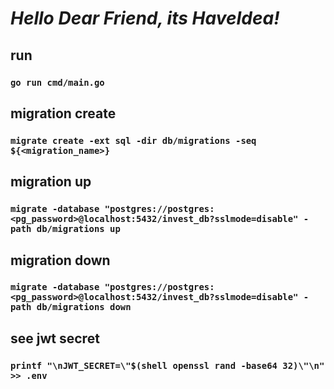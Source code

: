 
# ***Hello Dear Friend, its HaveIdea!***

## run
### `go run cmd/main.go`

## migration create
### `migrate create -ext sql -dir db/migrations -seq ${<migration_name>}`

## migration up
### `migrate -database "postgres://postgres:<pg_password>@localhost:5432/invest_db?sslmode=disable" -path db/migrations up`

## migration down
### `migrate -database "postgres://postgres:<pg_password>@localhost:5432/invest_db?sslmode=disable" -path db/migrations down`

## see jwt secret
### `printf "\nJWT_SECRET=\"$(shell openssl rand -base64 32)\"\n" >> .env`